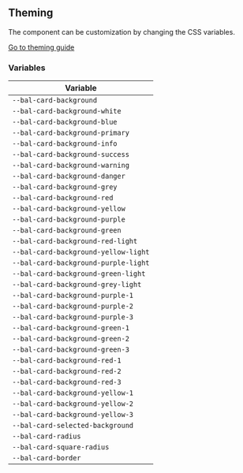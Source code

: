 ## Theming

The component can be customization by changing the CSS variables.

<a class="sb-unstyled button is-primary" href="../?path=/docs/development-theming--page">Go to theming guide</a>

<!-- START: human documentation -->



<!-- END: human documentation -->

### Variables​

| Variable                             |
| ------------------------------------ |
| `--bal-card-background`              |
| `--bal-card-background-white`        |
| `--bal-card-background-blue`         |
| `--bal-card-background-primary`      |
| `--bal-card-background-info`         |
| `--bal-card-background-success`      |
| `--bal-card-background-warning`      |
| `--bal-card-background-danger`       |
| `--bal-card-background-grey`         |
| `--bal-card-background-red`          |
| `--bal-card-background-yellow`       |
| `--bal-card-background-purple`       |
| `--bal-card-background-green`        |
| `--bal-card-background-red-light`    |
| `--bal-card-background-yellow-light` |
| `--bal-card-background-purple-light` |
| `--bal-card-background-green-light`  |
| `--bal-card-background-grey-light`   |
| `--bal-card-background-purple-1`     |
| `--bal-card-background-purple-2`     |
| `--bal-card-background-purple-3`     |
| `--bal-card-background-green-1`      |
| `--bal-card-background-green-2`      |
| `--bal-card-background-green-3`      |
| `--bal-card-background-red-1`        |
| `--bal-card-background-red-2`        |
| `--bal-card-background-red-3`        |
| `--bal-card-background-yellow-1`     |
| `--bal-card-background-yellow-2`     |
| `--bal-card-background-yellow-3`     |
| `--bal-card-selected-background`     |
| `--bal-card-radius`                  |
| `--bal-card-square-radius`           |
| `--bal-card-border`                  |
